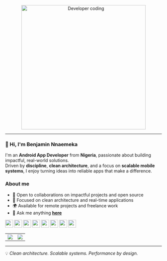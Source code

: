 <!-- Header Section -->
<div align="center">
  <!-- Coding GIF -->
  <img src="https://media.giphy.com/media/SWoSkN6DxTszqIKEqv/giphy.gif" width="400" alt="Developer coding" style="display:block;" />
</div>

---

### 👋 Hi, I'm Benjamin Nnaemeka  
I'm an **Android App Developer** from **Nigeria**, passionate about building impactful, real-world solutions.  
Driven by **discipline**, **clean architecture**, and a focus on **scalable mobile systems**, I enjoy turning ideas into reliable apps that make a difference.  

### About me
- 🤝 Open to collaborations on impactful projects and open source
- 📱 Focused on clean architecture and real-time applications  
- 🌍 Available for remote projects and freelance work  
- 💬 Ask me anything [**here**](https://github.com/devVitalis/devVitalis/issues)

<!-- Inline Tech Icons -->
<p align="left">
  <img src="https://cdn.jsdelivr.net/gh/devicons/devicon/icons/java/java-original.svg" width="25" height="25"/>
  <img src="https://cdn.jsdelivr.net/gh/devicons/devicon/icons/kotlin/kotlin-original.svg" width="25" height="25"/>
   <img src="https://cdn.jsdelivr.net/gh/devicons/devicon/icons/javascript/javascript-original.svg" width="25" height="25"/>
  <img src="https://cdn.jsdelivr.net/gh/devicons/devicon/icons/nodejs/nodejs-original.svg" width="25" height="25"/>
  <img src="https://cdn.jsdelivr.net/gh/devicons/devicon/icons/android/android-original.svg" width="25" height="25"/>
  <img src="https://cdn.jsdelivr.net/gh/devicons/devicon/icons/androidstudio/androidstudio-original.svg" width="25" height="25"/>
  <img src="https://cdn.jsdelivr.net/gh/devicons/devicon/icons/firebase/firebase-plain.svg" width="25" height="25"/>
  <img src="https://cdn.jsdelivr.net/gh/devicons/devicon/icons/git/git-original.svg" width="25" height="25"/>
</p>

<!-- Stats + Languages Side by Side -->
<table>
<tr>

<!-- GitHub Stats (Left Column) -->
<td valign="top" width="50%" align="center">
  <img src="https://github-readme-stats-kappa-black-89.vercel.app/api?username=devVitalis&show_icons=true&theme=default&hide_border=true&rank_icon=github&count_private=true&cache_seconds=1800"/>
</td>

<!-- Top Languages (Right Column) -->
<td valign="top" width="50%" align="center">
  <img src="https://github-readme-stats-kappa-black-89.vercel.app/api/top-langs/?username=devVitalis&layout=compact&theme=default&hide_border=true&langs_count&cache_seconds=1800"/>
</td>

</tr>
</table>

---

💡 *Clean architecture. Scalable systems. Performance by design.*
